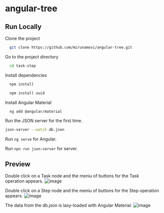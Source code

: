 # angular-tree

## Run Locally

Clone the project

```bash
  git clone https://github.com/mirunamovi/angular-tree.git
```

Go to the project directory

```bash
  cd task-step
```

Install dependencies

```bash
  npm install
```

```bash
  npm install uuid
```

Install Angular Material

```bash
  ng add @angular/material
```
Run the JSON server for the first time.

```bash
json-server --watch db.json
```
Run `ng serve` for Angular.

Run `npn run json:server` for server.

## Preview

Double click on a Task node and the meniu of buttons for the Task operation appears.
![image](https://github.com/mirunamovi/angular-tree/assets/90201953/86251393-4317-4eda-ab98-9ad9797a0c7c)

Double click on a Step node and the meniu of buttons for the Step operation appears.
![image](https://github.com/mirunamovi/angular-tree/assets/90201953/a73bb8ad-3f7d-4620-8005-c47821f06ca6)

The data from the db.json is lasy-loaded with Angular Material. 
![image](https://github.com/mirunamovi/angular-tree/assets/90201953/b2765170-3069-4e26-af93-c8f5e338d2b3)

